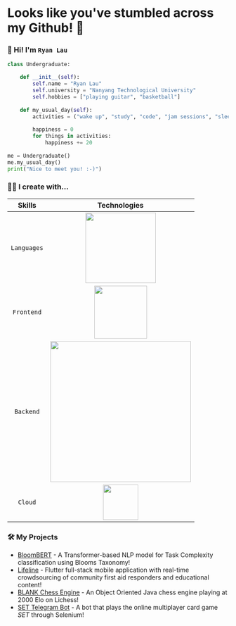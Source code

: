 # Looks like you've stumbled across my Github! :eyes:

### 👋 Hi! I'm `Ryan Lau`

```python
class Undergraduate:

    def __init__(self):
        self.name = "Ryan Lau"
        self.university = "Nanyang Technological University"
        self.hobbies = ["playing guitar", "basketball"]
    
    def my_usual_day(self):
        activities = ("wake up", "study", "code", "jam sessions", "sleep")
        
        happiness = 0
        for things in activities:
            happiness += 20
          
me = Undergraduate()
me.my_usual_day()
print("Nice to meet you! :-)")
```

### 👨‍💻 I create with...
|   Skills    |                                                       Technologies                                                       |
|:-----------:|:------------------------------------------------------------------------------------------------------------------------:|
| `Languages` |                     <img width="160px" src="https://skillicons.dev/icons?i=java,python,cpp,dart" />                      |
| `Frontend`  |                       <img width="120px" src="https://skillicons.dev/icons?i=flutter,html,css" />                        |
|  `Backend`  | <img width="320px" src="https://skillicons.dev/icons?i=git,github,sqlite,docker,fastapi,tensorflow,selenium,firebase" /> |
|   `Cloud`   |                           <img width="80px" src="https://skillicons.dev/icons?i=gcp,heroku" />                           |


### 🛠️ My Projects
* [BloomBERT](https://github.com/RyanLauQF/BloomBERT) - A Transformer-based NLP model for Task Complexity classification using Blooms Taxonomy!
* [Lifeline](https://github.com/ackselz/Lifeline) - Flutter full-stack mobile application with real-time crowdsourcing of community first aid responders and educational content!
* [BLANK Chess Engine](https://github.com/RyanLauQF/BLANK-Chess) - An Object Oriented Java chess engine playing at 2000 Elo on Lichess!
* [SET Telegram Bot](https://github.com/RyanLauQF/set-with-friends-bot) - A bot that plays the online multiplayer card game _SET_ through Selenium!
